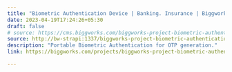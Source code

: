 ```yaml
---
title: "Biometric Authentication Device | Banking. Insurance | Biggworks"
date: 2023-04-19T17:24:26+05:30
draft: false
# source: https://cms.biggworks.com/biggworks-project-biometric-authentication-device
source: http://bw-strapi:1337/biggworks-project-biometric-authentication-device
description: "Portable Biometric Authentication for OTP generation."
link: https://biggworks.com/projects/biggworks-project-biometric-authentication-device/

---
```


